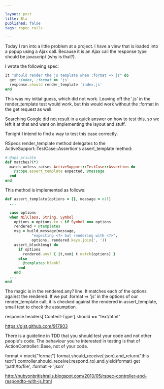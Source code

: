 ```yaml
---

layout: post
title: Bla
published: false
tags: rspec rails

---
```


Today I ran into a little problem at a project. I have a view that is loaded into a popup using
a Ajax call. Because it is an Ajax call the response type should be javascript (why is that?).

I wrote the following spec:

~~~ ruby
it "should render the js template when :format => js" do
  get :index, :format => 'js'
  response.should render_template 'index.js'
end
~~~

This was my initial guess, which did not work. Leaving off the '.js' in the render_template test
would work, but this would work without the :format in the get request as well.

Searching Google did not result in a quick answer on how to test this, so we left it at that and
went on implementing the layout and stuff.

Tonight I intend to find a way to test this case correctly.

RSpecs render_template method delegates to the ActiveSupport::TestCase::Assertion's assert_template
method:

~~~ ruby
# @api private
def matches?(*)
  match_unless_raises ActiveSupport::TestCase::Assertion do
    @scope.assert_template expected, @message
  end
end
~~~

This method is implemented as follows:

~~~ ruby
def assert_template(options = {}, message = nil)
  ...

  case options
  when NilClass, String, Symbol
    options = options.to_s if Symbol === options
    rendered = @templates
    msg = build_message(message,
            "expecting <?> but rendering with <?>",
            options, rendered.keys.join(', '))
    assert_block(msg) do
      if options
        rendered.any? { |t,num| t.match(options) }
      else
        @templates.blank?
      end
    end
  ...
end
~~~

The magic is in the rendered.any? line. It matches each of the options against the rendered.
If we put :format => 'js' in the options of our render_template call, it is checked against the
rendered in assert_template, small test to check the assumption.

response.headers['Content-Type'].should == "text/html"

https://gist.github.com/917903

There is a guideline in TDD that you should test your code and not
other people's code. The behaviour you're interested in testing is
that of ActionController::Base, not of your code.

format = mock("format")
format.should_receive(:json).and_return("this text")
controller.should_receive(:respond_to).and_yield(format)
get 'path/to/file', :format => 'json'

http://nubyonbritishrails.blogspot.com/2010/05/rspec-controller-and-respondto-with-js.html
